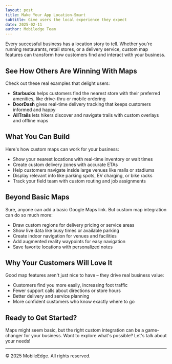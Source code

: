 ```yaml
---
layout: post
title: Make Your App Location-Smart
subtitle: Give users the local experience they expect
date: 2025-02-11
author: Mobiledge Team
---
```


Every successful business has a location story to tell. Whether you're running restaurants, retail stores, or a delivery service, custom map features can transform how customers find and interact with your business.

## See How Others Are Winning With Maps

Check out these real examples that delight users:

- **Starbucks** helps customers find the nearest store with their preferred amenities, like drive-thru or mobile ordering
- **DoorDash** gives real-time delivery tracking that keeps customers informed and happy
- **AllTrails** lets hikers discover and navigate trails with custom overlays and offline maps

## What You Can Build

Here's how custom maps can work for your business:

- Show your nearest locations with real-time inventory or wait times
- Create custom delivery zones with accurate ETAs
- Help customers navigate inside large venues like malls or stadiums
- Display relevant info like parking spots, EV charging, or bike racks
- Track your field team with custom routing and job assignments

## Beyond Basic Maps

Sure, anyone can add a basic Google Maps link. But custom map integration can do so much more:

- Draw custom regions for delivery pricing or service areas 
- Show live data like busy times or available parking
- Create indoor navigation for venues and facilities
- Add augmented reality waypoints for easy navigation
- Save favorite locations with personalized notes

## Why Your Customers Will Love It

Good map features aren't just nice to have – they drive real business value:

- Customers find you more easily, increasing foot traffic
- Fewer support calls about directions or store hours
- Better delivery and service planning
- More confident customers who know exactly where to go

## Ready to Get Started?

Maps might seem basic, but the right custom integration can be a game-changer for your business. Want to explore what's possible? Let's talk about your needs!

---

© 2025 MobileEdge. All rights reserved.
